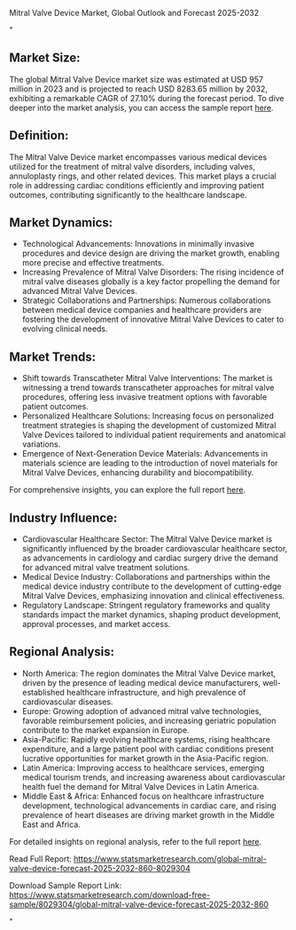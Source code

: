Mitral Valve Device Market, Global Outlook and Forecast 2025-2032

"<h2>Market Size:</h2>
<p>The global Mitral Valve Device market size was estimated at USD 957 million in 2023 and is projected to reach USD 8283.65 million by 2032, exhibiting a remarkable CAGR of 27.10% during the forecast period. To dive deeper into the market analysis, you can access the sample report <a href='https://www.statsmarketresearch.com/download-free-sample/8029304/global-mitral-valve-device-forecast-2025-2032-860'>here</a>.</p>

<h2>Definition:</h2>
<p>The Mitral Valve Device market encompasses various medical devices utilized for the treatment of mitral valve disorders, including valves, annuloplasty rings, and other related devices. This market plays a crucial role in addressing cardiac conditions efficiently and improving patient outcomes, contributing significantly to the healthcare landscape.</p>

<h2>Market Dynamics:</h2>
<ul>
  <li>Technological Advancements: Innovations in minimally invasive procedures and device design are driving the market growth, enabling more precise and effective treatments.</li>
  <li>Increasing Prevalence of Mitral Valve Disorders: The rising incidence of mitral valve diseases globally is a key factor propelling the demand for advanced Mitral Valve Devices.</li>
  <li>Strategic Collaborations and Partnerships: Numerous collaborations between medical device companies and healthcare providers are fostering the development of innovative Mitral Valve Devices to cater to evolving clinical needs.</li>
</ul>

<h2>Market Trends:</h2>
<ul>
  <li>Shift towards Transcatheter Mitral Valve Interventions: The market is witnessing a trend towards transcatheter approaches for mitral valve procedures, offering less invasive treatment options with favorable patient outcomes.</li>
  <li>Personalized Healthcare Solutions: Increasing focus on personalized treatment strategies is shaping the development of customized Mitral Valve Devices tailored to individual patient requirements and anatomical variations.</li>
  <li>Emergence of Next-Generation Device Materials: Advancements in materials science are leading to the introduction of novel materials for Mitral Valve Devices, enhancing durability and biocompatibility.</li>
</ul>
<p>For comprehensive insights, you can explore the full report <a href='https://www.statsmarketresearch.com/global-mitral-valve-device-forecast-2025-2032-860-8029304'>here</a>.</p>

<h2>Industry Influence:</h2>
<ul>
  <li>Cardiovascular Healthcare Sector: The Mitral Valve Device market is significantly influenced by the broader cardiovascular healthcare sector, as advancements in cardiology and cardiac surgery drive the demand for advanced mitral valve treatment solutions.</li>
  <li>Medical Device Industry: Collaborations and partnerships within the medical device industry contribute to the development of cutting-edge Mitral Valve Devices, emphasizing innovation and clinical effectiveness.</li>
  <li>Regulatory Landscape: Stringent regulatory frameworks and quality standards impact the market dynamics, shaping product development, approval processes, and market access.</li>
</ul>

<h2>Regional Analysis:</h2>
<ul>
  <li>North America: The region dominates the Mitral Valve Device market, driven by the presence of leading medical device manufacturers, well-established healthcare infrastructure, and high prevalence of cardiovascular diseases.</li>
  <li>Europe: Growing adoption of advanced mitral valve technologies, favorable reimbursement policies, and increasing geriatric population contribute to the market expansion in Europe.</li>
  <li>Asia-Pacific: Rapidly evolving healthcare systems, rising healthcare expenditure, and a large patient pool with cardiac conditions present lucrative opportunities for market growth in the Asia-Pacific region.</li>
  <li>Latin America: Improving access to healthcare services, emerging medical tourism trends, and increasing awareness about cardiovascular health fuel the demand for Mitral Valve Devices in Latin America.</li>
  <li>Middle East & Africa: Enhanced focus on healthcare infrastructure development, technological advancements in cardiac care, and rising prevalence of heart diseases are driving market growth in the Middle East and Africa.</li>
</ul>
<p>For detailed insights on regional analysis, refer to the full report <a href='https://www.statsmarketresearch.com/global-mitral-valve-device-forecast-2025-2032-860-8029304'>here</a>.</p>

<p>Read Full Report: <a href='https://www.statsmarketresearch.com/global-mitral-valve-device-forecast-2025-2032-860-8029304'>https://www.statsmarketresearch.com/global-mitral-valve-device-forecast-2025-2032-860-8029304</a></p>
<p>Download Sample Report Link: <a href='https://www.statsmarketresearch.com/download-free-sample/8029304/global-mitral-valve-device-forecast-2025-2032-860'>https://www.statsmarketresearch.com/download-free-sample/8029304/global-mitral-valve-device-forecast-2025-2032-860</a></p>"
